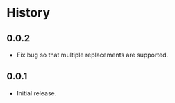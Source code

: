 History
=======

## 0.0.2

* Fix bug so that multiple replacements are supported.

## 0.0.1

* Initial release.

[@ryan-roemer]: https://github.com/ryan-roemer
